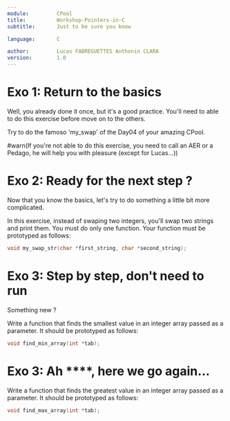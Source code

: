 ```yaml
---
module:			CPool
title:			Workshop-Pointers-in-C
subtitle:		Just to be sure you know

language:		C

author:		    Lucas FABREGUETTES Anthonin CLARA
version:		1.0
---
```


# Exo 1: Return to the basics

Well, you already done it once, but it's a good practice. You'll need to able to do this exercise before move on to the others.

Try to do the famoso 'my_swap' of the Day04 of your amazing CPool.

#warn(If you're not able to do this exercise, you need to call an AER or a Pedago, he will help you with pleasure (except for Lucas...))

# Exo 2: Ready for the next step ?

Now that you know the basics, let's try to do something a little bit more complicated.

In this exercise, instead of swaping two integers, you'll swap two strings and print them. You must do only one function. Your function must be prototyped as follows:

```c
void my_swap_str(char *first_string, char *second_string);
```

# Exo 3: Step by step, don't need to run

Something new ?

Write a function that finds the smallest value in an integer array passed as a parameter. It should be prototyped as follows:

```c
void find_min_array(int *tab);
```

# Exo 3: Ah ****, here we go again...

Write a function that finds the greatest value in an integer array passed as a parameter. It should be prototyped as follows:

```c
void find_max_array(int *tab);
```